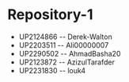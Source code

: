# Repository-1

- UP2124866 -- Derek-Walton
- UP2203511 -- Ali00000007
- UP2290502 -- AhmadBasha20
- UP2123872 -- AzizulTarafder
- UP2231830 -- louk4
